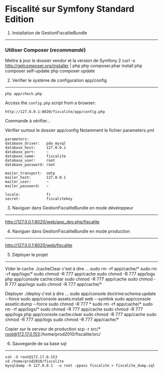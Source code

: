 Fiscalité sur Symfony Standard Edition
========================

1) Installation de GestionFiscaliteBundle
----------------------------------

### Utiliser Composer (*recommandé*)

Mettre à jour le dossier vendor et la version de Symfony 2
    curl -s http://getcomposer.org/installer | php
    php composer.phar install
    php composer self-update
    php composer update
    
2) Verifier le système de configuration app/config
-------------------------------------

    php app/check.php

Access the `config.php` script from a browser:

    http://127.0.0.1:8020/fiscalite/app/config.php
Commande à vérifier...

Vérifier surtout le dossier app/config
Notamment le fichier 
    parameters.yml

    parameters:
    database_driver:   pdo_mysql
    database_host:     127.0.0.1
    database_port:     ~
    database_name:     fiscalite
    database_user:     root
    database_password: root

    mailer_transport:  smtp
    mailer_host:       127.0.0.1
    mailer_user:       ~
    mailer_password:   ~

    locale:            fr
    secret:            fiscalitekey


3) Naviguer dans GestionFiscaliteBundle en mode développeur
--------------------------------

http://127.0.0.1:8020/web/app_dev.php/fiscalite

4) Naviguer dans GestionFiscaliteBundle en mode production
-------------------------------

http://127.0.0.1:8020/web/fiscalite

5) Déployer le projet 
---------------

Vider le cache
    ./cacheClear
c'est à dire ...
    sudo rm -rf app/cache/*
    sudo rm -rf app/logs/*
    sudo chmod -R 777 app/cache
    sudo chmod -R 777 app/logs
    php app/console cache:clear
    sudo chmod -R 777 app/cache
    sudo chmod -R 777 app/logs
    sudo chmod -R 777 app/cache/*

Déployer
    ./deploy
c'est à dire ...
    sudo app/console doctrine:schema:update --force
    sudo app/console assets:install web --symlink
    sudo app/console assetic:dump --force
    sudo chmod -R 777 *
    sudo rm -rf app/cache/*
    sudo rm -rf app/logs/*
    sudo chmod -R 777 app/cache
    sudo chmod -R 777 app/logs
    php app/console cache:clear
    sudo chmod -R 777 app/cache
    sudo chmod -R 777 app/logs
    sudo chmod -R 777 app/cache/* 

Copier sur le serveur de production
    scp -r src/* root@172.17.0.153:/home/prod2010/fiscalite/src/

6) Sauvegarde de sa base sql
------------------------------- 
    ssh -X root@172.17.0.153
    cd /home/prod2010/fiscalite
    mysqldump -h 127.0.0.1  -u root -ppass fiscalite > fiscalite_dump.sql

